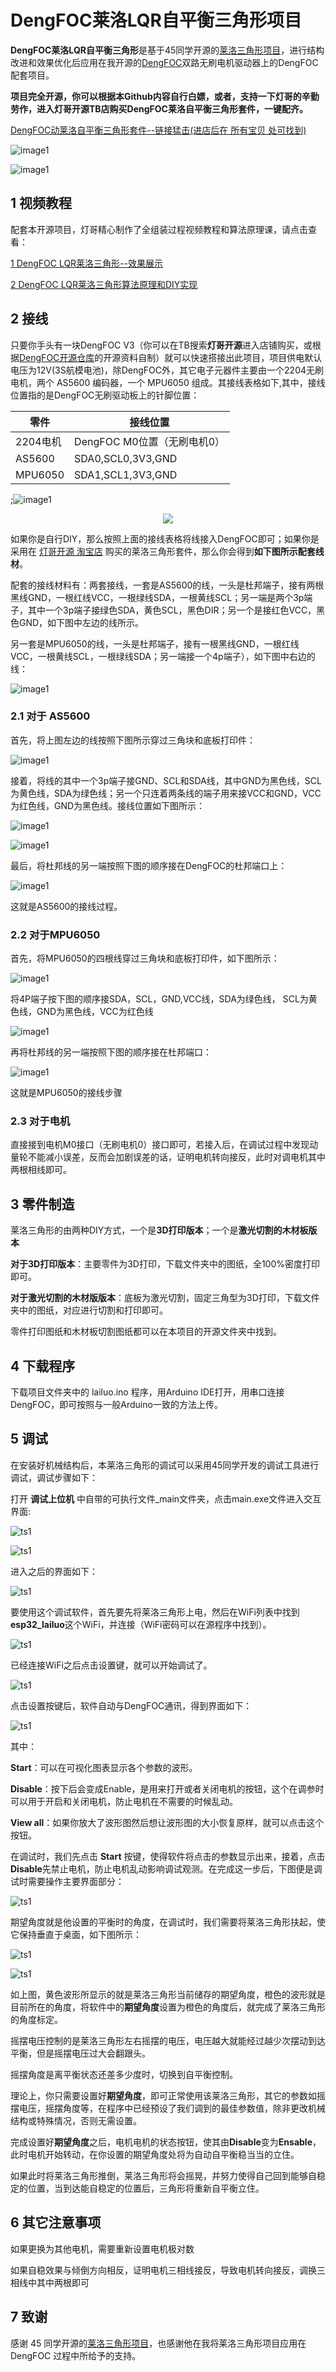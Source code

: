 # DengFOC莱洛LQR自平衡三角形项目
**DengFOC莱洛LQR自平衡三角形**是基于45同学开源的[莱洛三角形项目](https://gitee.com/coll45/foc)，进行结构改进和效果优化后应用在我开源的[DengFOC](https://github.com/ToanTech/Deng-s-foc-controller)双路无刷电机驱动器上的DengFOC配套项目。

**项目完全开源，你可以根据本Github内容自行白嫖，或者，支持一下灯哥的辛勤劳作，进入灯哥开源TB店购买DengFOC莱洛自平衡三角形套件，一键配齐。**

[DengFOC动莱洛自平衡三角形套件--链接猛击(进店后在 所有宝贝 处可找到)](https://shop564514875.taobao.com/)

![image1](pic/effect.gif)

![image1](pic/effect2.gif)

## 1 视频教程

配套本开源项目，灯哥精心制作了全组装过程视频教程和算法原理课，请点击查看：

[1 DengFOC LQR莱洛三角形--效果展示](https://www.bilibili.com/video/BV1Mg411o7hd/)

[2  DengFOC LQR莱洛三角形算法原理和DIY实现](https://www.bilibili.com/video/BV1QG4y1Y76f/)

## 2 接线

只要你手头有一块DengFOC V3（你可以在TB搜索**灯哥开源**进入店铺购买，或根据[DengFOC开源仓库](https://github.com/ToanTech/Deng-s-foc-controller)的开源资料自制）就可以快速搭接出此项目，项目供电默认电压为12V(3S航模电池)，除DengFOC外，其它电子元器件主要由一个2204无刷电机，两个 AS5600 编码器，一个 MPU6050 组成。其接线表格如下,其中，接线位置指的是DengFOC无刷驱动板上的针脚位置：

| 零件     | 接线位置                    |
| -------- | --------------------------- |
| 2204电机 | DengFOC M0位置（无刷电机0） |
| AS5600   | SDA0,SCL0,3V3,GND           |
| MPU6050  | SDA1,SCL1,3V3,GND           |

;![image1](pic/jxk.png)
<div align=center><img src="https://cdn.nlark.com/yuque/0/2023/png/29556705/1673063969912-11a8a680-f180-4ebb-81ec-b18d024a21ef.png#clientId=u8d4101ea-b663-4&crop=0&crop=0&crop=1&crop=1&from=paste&height=474&id=u1d5cfb25&margin=%5Bobject%20Object%5D&name=5a6d1332478106ae221b35f65e3a17c.png&originHeight=592&originWidth=675&originalType=binary&ratio=1&rotation=0&showTitle=false&size=267736&status=done&style=none&taskId=ue39e4f0b-9bbb-4578-b9f7-c3e432f4b48&title=&width=540"></div>

如果你是自行DIY，那么按照上面的接线表格将线接入DengFOC即可；如果你是采用在 [灯哥开源 淘宝店](https://shop564514875.taobao.com/) 购买的莱洛三角形套件，那么你会得到**如下图所示配套线材**。

配套的接线材料有：两套接线，一套是AS5600的线，一头是杜邦端子，接有两根黑线GND，一根红线VCC，一根绿线SDA，一根黄线SCL；另一端是两个3p端子，其中一个3p端子接绿色SDA，黄色SCL，黑色DIR；另一个是接红色VCC，黑色GND，如下图中左边的线所示。

另一套是MPU6050的线，一头是杜邦端子，接有一根黑线GND，一根红线VCC，一根黄线SCL，一根绿线SDA；另一端接一个4p端子），如下图中右边的线：

![image1](pic/xc.jpg)

### 2.1 对于 AS5600

首先，将上图左边的线按照下图所示穿过三角块和底板打印件：

![image1](pic/jxbz3.jpg)

接着，将线的其中一个3p端子接GND、SCL和SDA线，其中GND为黑色线，SCL为黄色线，SDA为绿色线；另一个只连着两条线的端子用来接VCC和GND，VCC为红色线，GND为黑色线。接线位置如下图所示：

![image1](pic/jxbz1.jpg)

![image1](pic/jxbz2.jpg)

最后，将杜邦线的另一端按照下图的顺序接在DengFOC的杜邦端口上：

![image1](pic/jxbz4.jpg)

这就是AS5600的接线过程。

### 2.2 对于MPU6050

首先，将MPU6050的四根线穿过三角块和底板打印件，如下图所示：

![image1](pic/jxbz6.jpg)

将4P端子按下图的顺序接SDA，SCL，GND,VCC线，SDA为绿色线， SCL为黄色线，GND为黑色线，VCC为红色线

![image1](pic/jxbz5.jpg)

再将杜邦线的另一端按照下图的顺序接在杜邦端口：

![image1](pic/jxbz7.jpg)

这就是MPU6050的接线步骤

### 2.3 对于电机

直接接到电机M0接口（无刷电机0）接口即可，若接入后，在调试过程中发现动量轮不能减小误差，反而会加剧误差的话，证明电机转向接反，此时对调电机其中两根相线即可。

## 3 零件制造

莱洛三角形的由两种DIY方式，一个是**3D打印版本**；一个是**激光切割的木材板版本**

**对于3D打印版本**：主要零件为3D打印，下载文件夹中的图纸，全100%密度打印即可。

**对于激光切割的木材版版本**：底板为激光切割，固定三角型为3D打印，下载文件夹中的图纸，对应进行切割和打印即可。

零件打印图纸和木材板切割图纸都可以在本项目的开源文件夹中找到。

## 4 下载程序

下载项目文件夹中的 lailuo.ino 程序，用Arduino IDE打开，用串口连接DengFOC，即可按照与一般Arduino一致的方法上传。

## 5 调试

在安装好机械结构后，本莱洛三角形的调试可以采用45同学开发的调试工具进行调试，调试步骤如下：

打开 **调试上位机** 中自带的可执行文件_main文件夹，点击main.exe文件进入交互界面:

![ts1](pic/ts1.png)

![ts1](pic/ts2.png)

进入之后的界面如下：

![ts1](pic/ts3.png)

要使用这个调试软件，首先要先将莱洛三角形上电，然后在WiFi列表中找到**esp32_lailuo**这个WiFi，并连接（WiFi密码可以在源程序中找到）。

![ts1](pic/ts5.png)

已经连接WiFi之后点击设置键，就可以开始调试了。

![ts1](pic/ts6.png)

点击设置按键后，软件自动与DengFOC通讯，得到界面如下：

![ts1](pic/ts7.png)

其中：

**Start**：可以在可视化图表显示各个参数的波形。

**Disable**：按下后会变成Enable，是用来打开或者关闭电机的按钮，这个在调参时可以用于开启和关闭电机，防止电机在不需要的时候乱动。

**View all**：如果你放大了波形图然后想让波形图的大小恢复原样，就可以点击这个按钮。

在调试时，我们先点击 **Start** 按键，使得软件将点击的参数显示出来，接着，点击**Disable**先禁止电机，防止电机乱动影响调试观测。在完成这一步后，下图便是调试时需要操作主要界面部分：

![ts1](pic/ts8.png)

期望角度就是他设置的平衡时的角度，在调试时，我们需要将莱洛三角形扶起，使它保持垂直于桌面，如下图所示：

![ts1](pic/ts9.jpg)

![ts1](pic/ts10.png)

如上图，黄色波形所显示的就是莱洛三角形当前储存的期望角度，橙色的波形就是目前所在的角度，将软件中的**期望角度**设置为橙色的角度后，就完成了莱洛三角形的角度标定。

摇摆电压控制的是莱洛三角形左右摇摆的电压，电压越大就能经过越少次摆动到达平衡，但是摇摆电压过大会翻跟头。

摇摆角度是离平衡状态还差多少度时，切换到自平衡控制。

理论上，你只需要设置好**期望角度**，即可正常使用该莱洛三角形，其它的参数如摇摆电压，摇摆角度等，在程序中已经预设了我们调到的最佳参数值，除非更改机械结构或特殊情况，否则无需设置。

完成设置好**期望角度**之后，电机电机的状态按钮，使其由**Disable**变为**Ensable**，此时电机开始转动，在你设置的期望角度处将为自动自平衡稳当当的立住。

如果此时将莱洛三角形推倒，莱洛三角形将会摇晃，并努力使得自己回到能够自稳定的位置，当到达能自稳定的位置后，三角形将重新自平衡立住。

## 6 其它注意事项

如果更换为其他电机，需要重新设置电机极对数

如果自稳效果与倾倒方向相反，证明电机三相线接反，导致电机转向接反，调换三相线中其中两根即可

## 7 致谢

感谢 45 同学开源的[莱洛三角形项目](https://gitee.com/coll45/foc)，也感谢他在我将莱洛三角形项目应用在 DengFOC 过程中所给予的支持。

